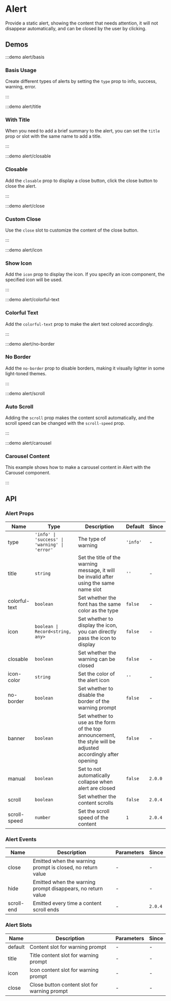 # Alert

Provide a static alert, showing the content that needs attention, it will not disappear automatically, and can be closed by the user by clicking.

## Demos

:::demo alert/basis

### Basis Usage

Create different types of alerts by setting the `type` prop to info, success, warning, error.

:::

:::demo alert/title

### With Title

When you need to add a brief summary to the alert, you can set the `title` prop or slot with the same name to add a title.

:::

:::demo alert/closable

### Closable

Add the `closable` prop to display a close button, click the close button to close the alert.

:::

:::demo alert/close

### Custom Close

Use the `close` slot to customize the content of the close button.

:::

:::demo alert/icon

### Show Icon

Add the `icon` prop to display the icon. If you specify an icon component, the specified icon will be used.

:::

:::demo alert/colorful-text

### Colorful Text

Add the `colorful-text` prop to make the alert text colored accordingly.

:::

:::demo alert/no-border

### No Border

Add the `no-border` prop to disable borders, making it visually lighter in some light-toned themes.

:::

:::demo alert/scroll

### Auto Scroll

Adding the `scroll` prop makes the content scroll automatically, and the scroll speed can be changed with the `scroll-speed` prop.

:::

:::demo alert/carousel

### Carousel Content

This example shows how to make a carousel content in Alert with the Carousel component.

:::

## API

### Alert Props

| Name          | Type                                          | Description                                                                                                  | Default  | Since   |
| ------------- | --------------------------------------------- | ------------------------------------------------------------------------------------------------------------ | -------- | ------- |
| type          | `'info' \| 'success' \| 'warning' \| 'error'` | The type of warning                                                                                          | `'info'` | -       |
| title         | `string`                                      | Set the title of the warning message, it will be invalid after using the same name slot                      | `''`     | -       |
| colorful-text | `boolean`                                     | Set whether the font has the same color as the type                                                          | `false`  | -       |
| icon          | `boolean \| Record<string, any>`              | Set whether to display the icon, you can directly pass the icon to display                                   | `false`  | -       |
| closable      | `boolean`                                     | Set whether the warning can be closed                                                                        | `false`  | -       |
| icon-color    | `string`                                      | Set the color of the alert icon                                                                              | `''`     | -       |
| no-border     | `boolean`                                     | Set whether to disable the border of the warning prompt                                                      | `false`  | -       |
| banner        | `boolean`                                     | Set whether to use as the form of the top announcement, the style will be adjusted accordingly after opening | `false`  | -       |
| manual        | `boolean`                                     | Set to not automatically collapse when alert are closed                                                      | `false`  | `2.0.0` |
| scroll        | `boolean`                                     | Set whether the content scrolls                                                                              | `false`  | `2.0.4` |
| scroll-speed  | `number`                                      | Set the scroll speed of the content                                                                          | `1`      | `2.0.4` |

### Alert Events

| Name       | Description                                                 | Parameters | Since   |
| ---------- | ----------------------------------------------------------- | ---------- | ------- |
| close      | Emitted when the warning prompt is closed, no return value  | -          | -       |
| hide       | Emitted when the warning prompt disappears, no return value | -          | -       |
| scroll-end | Emitted every time a content scroll ends                    | -          | `2.0.4` |

### Alert Slots

| Name    | Description                                  | Parameters | Since |
| ------- | -------------------------------------------- | ---------- | ----- |
| default | Content slot for warning prompt              | -          | -     |
| title   | Title content slot for warning prompt        | -          | -     |
| icon    | Icon content slot for warning prompt         | -          | -     |
| close   | Close button content slot for warning prompt | -          | -     |
